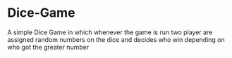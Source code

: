 # Dice-Game
A simple Dice Game in which whenever the game is run  two player are assigned random numbers on the dice and decides who win depending on who got the greater number

